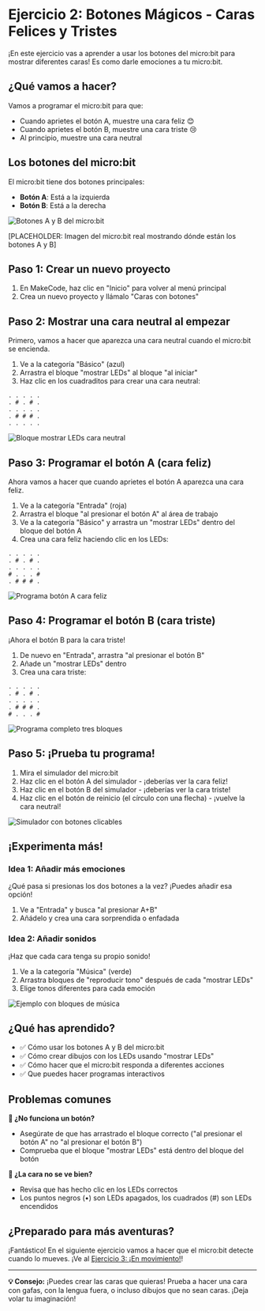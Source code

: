 # Ejercicio 2: Botones Mágicos - Caras Felices y Tristes

¡En este ejercicio vas a aprender a usar los botones del micro:bit para mostrar diferentes caras! Es como darle emociones a tu micro:bit.

## ¿Qué vamos a hacer?

Vamos a programar el micro:bit para que:
- Cuando aprietes el botón A, muestre una cara feliz 😊
- Cuando aprietes el botón B, muestre una cara triste 😢
- Al principio, muestre una cara neutral

## Los botones del micro:bit

El micro:bit tiene dos botones principales:
- **Botón A**: Está a la izquierda
- **Botón B**: Está a la derecha

![Botones A y B del micro:bit](../imagenes/02-microbit-botones-ab.png)

[PLACEHOLDER: Imagen del micro:bit real mostrando dónde están los botones A y B]

## Paso 1: Crear un nuevo proyecto

1. En MakeCode, haz clic en "Inicio" para volver al menú principal
2. Crea un nuevo proyecto y llámalo "Caras con botones"

## Paso 2: Mostrar una cara neutral al empezar

Primero, vamos a hacer que aparezca una cara neutral cuando el micro:bit se encienda.

1. Ve a la categoría "Básico" (azul)
2. Arrastra el bloque "mostrar LEDs" al bloque "al iniciar"
3. Haz clic en los cuadraditos para crear una cara neutral:

```
. . . . .
. # . # .
. . . . .
. # # # .
. . . . .
```

![Bloque mostrar LEDs cara neutral](../imagenes/02-cara-neutral-leds.png)

## Paso 3: Programar el botón A (cara feliz)

Ahora vamos a hacer que cuando aprietes el botón A aparezca una cara feliz.

1. Ve a la categoría "Entrada" (roja)
2. Arrastra el bloque "al presionar el botón A" al área de trabajo
3. Ve a la categoría "Básico" y arrastra un "mostrar LEDs" dentro del bloque del botón A
4. Crea una cara feliz haciendo clic en los LEDs:

```
. . . . .
. # . # .
. . . . .
# . . . #
. # # # .
```

![Programa botón A cara feliz](../imagenes/02-boton-a-cara-feliz.png)

## Paso 4: Programar el botón B (cara triste)

¡Ahora el botón B para la cara triste!

1. De nuevo en "Entrada", arrastra "al presionar el botón B"
2. Añade un "mostrar LEDs" dentro
3. Crea una cara triste:

```
. . . . .
. # . # .
. . . . .
. # # # .
# . . . #
```

![Programa completo tres bloques](../imagenes/02-programa-completo-botones.png)

## Paso 5: ¡Prueba tu programa!

1. Mira el simulador del micro:bit
2. Haz clic en el botón A del simulador - ¡deberías ver la cara feliz!
3. Haz clic en el botón B del simulador - ¡deberías ver la cara triste!
4. Haz clic en el botón de reinicio (el círculo con una flecha) - ¡vuelve la cara neutral!

![Simulador con botones clicables](../imagenes/02-simulador-botones.png)

## ¡Experimenta más!

### Idea 1: Añadir más emociones
¿Qué pasa si presionas los dos botones a la vez? ¡Puedes añadir esa opción!

1. Ve a "Entrada" y busca "al presionar A+B"
2. Añádelo y crea una cara sorprendida o enfadada

### Idea 2: Añadir sonidos
¡Haz que cada cara tenga su propio sonido!

1. Ve a la categoría "Música" (verde)
2. Arrastra bloques de "reproducir tono" después de cada "mostrar LEDs"
3. Elige tonos diferentes para cada emoción

![Ejemplo con bloques de música](../imagenes/02-ejemplo-con-musica.png)

## ¿Qué has aprendido?

- ✅ Cómo usar los botones A y B del micro:bit
- ✅ Cómo crear dibujos con los LEDs usando "mostrar LEDs"
- ✅ Cómo hacer que el micro:bit responda a diferentes acciones
- ✅ Que puedes hacer programas interactivos

## Problemas comunes

**🤔 ¿No funciona un botón?**
- Asegúrate de que has arrastrado el bloque correcto ("al presionar el botón A" no "al presionar el botón B")
- Comprueba que el bloque "mostrar LEDs" está dentro del bloque del botón

**🤔 ¿La cara no se ve bien?**
- Revisa que has hecho clic en los LEDs correctos
- Los puntos negros (•) son LEDs apagados, los cuadrados (#) son LEDs encendidos

## ¿Preparado para más aventuras?

¡Fantástico! En el siguiente ejercicio vamos a hacer que el micro:bit detecte cuando lo mueves. ¡Ve al [Ejercicio 3: ¡En movimiento!](03-acelerometro.md)!

---

**💡 Consejo:** ¡Puedes crear las caras que quieras! Prueba a hacer una cara con gafas, con la lengua fuera, o incluso dibujos que no sean caras. ¡Deja volar tu imaginación!
